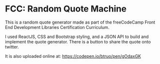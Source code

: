 # FCC: Random Quote Machine

This is a random quote generator made as part of the freeCodeCamp Front End Development Libraries Certification Curriculum.

I used ReactJS, CSS and Bootstrap styling, and a JSON API to build and implement the quote generator. There is a button to share the quote onto twitter.

It is also uploaded online at: https://codepen.io/btruo/pen/gOdaxGK